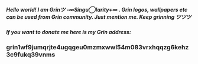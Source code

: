 ##### Hello world! I am Grinツ -∞Singu◯larity+∞ . Grin logos, wallpapers etc can be used from Grin community. Just mention me. Keep grinning ツツツ 
##### If you want to donate me here is my Grin address: 
### grin1wf9jumqrjte4ugqgeu0mzmxwwl54m083vrxhqqzg6kehz3c9fukq39vnms
